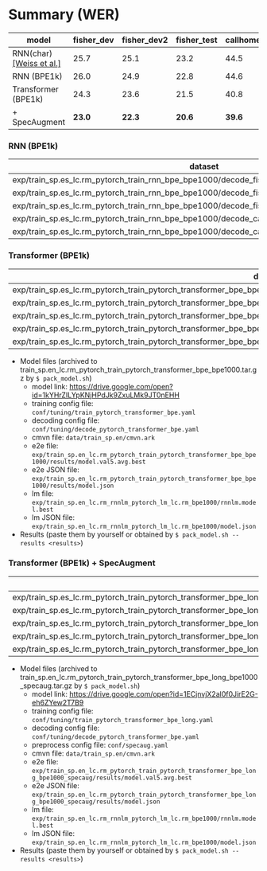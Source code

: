 # Summary (WER)
|model|fisher_dev|fisher_dev2|fisher_test|callhome_devtest|callhome_evltest|
|-----|----------|-----------|-----------|----------------|----------------|
|RNN(char) [[Weiss et al.]](https://arxiv.org/abs/1703.08581)|25.7|25.1|23.2|44.5|45.3|
|RNN (BPE1k)|26.0|24.9|22.8|44.6|45.7|
|Transformer (BPE1k)|24.3|23.6|21.5|40.8|41.2|
|+ SpecAugment|**23.0**|**22.3**|**20.6**|**39.6**|**39.3**|

### RNN (BPE1k)
|dataset|Snt|Wrd|Corr|Sub|Del|Ins|Err|S.Err|
|---|---|---|---|---|---|---|---|---|
|exp/train_sp.es_lc.rm_pytorch_train_rnn_bpe_bpe1000/decode_fisher_dev.es_decode_rnn_bpe|3973|40966|78.2|14.3|7.5|4.2|**26.0**|66.8|
|exp/train_sp.es_lc.rm_pytorch_train_rnn_bpe_bpe1000/decode_fisher_dev2.es_decode_rnn_bpe|3957|39895|79.5|14.2| 6.4|4.4|**24.9**|67.1|
|exp/train_sp.es_lc.rm_pytorch_train_rnn_bpe_bpe1000/decode_fisher_test.es_decode_rnn_bpe|3638|39990|82.0|12.4|5.5| 4.9|**22.8**|65.9|
|exp/train_sp.es_lc.rm_pytorch_train_rnn_bpe_bpe1000/decode_callhome_devtest.es_decode_rnn_bpe|3956|37584|61.7|26.1|12.2|6.3|**44.6**|81.5|
|exp/train_sp.es_lc.rm_pytorch_train_rnn_bpe_bpe1000/decode_callhome_evltest.es_decode_rnn_bpe|1825|18807|60.4|26.4|13.2|6.1|**45.7**|82.8|

### Transformer (BPE1k)
|dataset|Snt|Wrd|Corr|Sub|Del|Ins|Err|S.Err|
|---|---|---|---|---|---|---|---|---|
|exp/train_sp.es_lc.rm_pytorch_train_pytorch_transformer_bpe_bpe1000/decode_fisher_dev.es_decode_pytorch_transformer_bpe|3973|40966|80.1|12.9|7.1|4.4|**24.3**|66.2|
|exp/train_sp.es_lc.rm_pytorch_train_pytorch_transformer_bpe_bpe1000/decode_fisher_dev2.es_decode_pytorch_transformer_bpe|3957|39895|81.2|12.6|6.3|4.8|**23.6**|66.0|
|exp/train_sp.es_lc.rm_pytorch_train_pytorch_transformer_bpe_bpe1000/decode_fisher_test.es_decode_pytorch_transformer_bpe|3638|39990|83.6|11.2|5.2|5.1|**21.5**|65.1|
|exp/train_sp.es_lc.rm_pytorch_train_pytorch_transformer_bpe_bpe1000/decode_callhome_devtest.es_decode_pytorch_transformer_bpe|3956|37584|66.6|23.5|9.9|7.4|**40.8**|80.7|
|exp/train_sp.es_lc.rm_pytorch_train_pytorch_transformer_bpe_bpe1000/decode_callhome_evltest.es_decode_pytorch_transformer_bpe|1825|18807|66.0|24.0|10.0|7.2|**41.2**|81.8|

- Model files (archived to train_sp.en_lc.rm_pytorch_train_pytorch_transformer_bpe_bpe1000.tar.gz by `$ pack_model.sh`)
  - model link: https://drive.google.com/open?id=1kYHrZILYpKNjHPdJk9ZxuLMk9JT0nEHH
  - training config file: `conf/tuning/train_pytorch_transformer_bpe.yaml`
  - decoding config file: `conf/tuning/decode_pytorch_transformer_bpe.yaml`
  - cmvn file: `data/train_sp.en/cmvn.ark`
  - e2e file: `exp/train_sp.en_lc.rm_pytorch_train_pytorch_transformer_bpe_bpe1000/results/model.val5.avg.best`
  - e2e JSON file: `exp/train_sp.en_lc.rm_pytorch_train_pytorch_transformer_bpe_bpe1000/results/model.json`
  - lm file: `exp/train_sp.en_lc.rm_rnnlm_pytorch_lm_lc.rm_bpe1000/rnnlm.model.best`
  - lm JSON file: `exp/train_sp.en_lc.rm_rnnlm_pytorch_lm_lc.rm_bpe1000/model.json`
- Results (paste them by yourself or obtained by `$ pack_model.sh --results <results>`)

### Transformer (BPE1k) + SpecAugment
|dataset|Snt|Wrd|Corr|Sub|Del|Ins|Err|S.Err|
|---|---|---|---|---|---|---|---|---|
|exp/train_sp.es_lc.rm_pytorch_train_pytorch_transformer_bpe_long_bpe1000_specaug/decode_fisher_dev.es_decode_pytorch_transformer_bpe|3973|40966|80.9|12.1|7.0|4.0|**23.0**|65.4|
|exp/train_sp.es_lc.rm_pytorch_train_pytorch_transformer_bpe_long_bpe1000_specaug/decode_fisher_dev2.es_decode_pytorch_transformer_bpe|3957|39895|82.1|11.7|6.1|4.5|**22.3**|65.0|
|exp/train_sp.es_lc.rm_pytorch_train_pytorch_transformer_bpe_long_bpe1000_specaug/decode_fisher_test.es_decode_pytorch_transformer_bpe|3638|39990|84.3|10.5|5.2|4.9|**20.6**|64.7|
|exp/train_sp.es_lc.rm_pytorch_train_pytorch_transformer_bpe_long_bpe1000_specaug/decode_callhome_devtest.es_decode_pytorch_transformer_bpe|3956|37584|67.9|23.0|9.1|7.4|**39.6**|80.1|
|exp/train_sp.es_lc.rm_pytorch_train_pytorch_transformer_bpe_long_bpe1000_specaug/decode_callhome_evltest.es_decode_pytorch_transformer_bpe|1825|18807|67.8|22.8|9.4|7.2|**39.3**|81.3|

- Model files (archived to train_sp.en_lc.rm_pytorch_train_pytorch_transformer_bpe_long_bpe1000_specaug.tar.gz by `$ pack_model.sh`)
  - model link: https://drive.google.com/open?id=1ECjnvjX2al0f0JirE2G-eh6ZYew2T7B9
  - training config file: `conf/tuning/train_pytorch_transformer_bpe_long.yaml`
  - decoding config file: `conf/tuning/decode_pytorch_transformer_bpe.yaml`
  - preprocess config file: `conf/specaug.yaml`
  - cmvn file: `data/train_sp.en/cmvn.ark`
  - e2e file: `exp/train_sp.en_lc.rm_pytorch_train_pytorch_transformer_bpe_long_bpe1000_specaug/results/model.val5.avg.best`
  - e2e JSON file: `exp/train_sp.en_lc.rm_pytorch_train_pytorch_transformer_bpe_long_bpe1000_specaug/results/model.json`
  - lm file: `exp/train_sp.en_lc.rm_rnnlm_pytorch_lm_lc.rm_bpe1000/rnnlm.model.best`
  - lm JSON file: `exp/train_sp.en_lc.rm_rnnlm_pytorch_lm_lc.rm_bpe1000/model.json`
- Results (paste them by yourself or obtained by `$ pack_model.sh --results <results>`)
